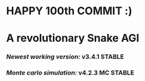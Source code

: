 # HAPPY 100th COMMIT :)
# A revolutionary Snake AGI

### _Newest working version:_ v3.4.1 STABLE

### _Monte carlo simulation:_ v4.2.3 MC STABLE
